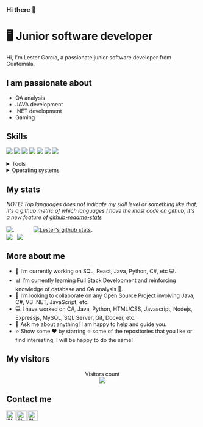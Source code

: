 ### Hi there 👋

<!--
**LesterAGarciaA97/LesterAGarciaA97** is a ✨ _special_ ✨ repository because its `README.md` (this file) appears on your GitHub profile.-->

# 🖥 Junior software developer

Hi, I'm Lester García, a passionate junior software developer from Guatemala.

## I am passionate about

- QA analysis
- JAVA development
- .NET development
- Gaming

## Skills

<img src="https://img.shields.io/badge/HTML5-ff7851" /> <img src="https://img.shields.io/badge/CSS3-44b2fb" /> <img src="https://img.shields.io/badge/JavaScript -ffc742" />
<img src="https://img.shields.io/badge/JAVA -FF0000" /> <img src="https://img.shields.io/badge/ -C%23-green" /> <img src="https://img.shields.io/badge/ -VB%20.NET-blue" />
<img src="https://img.shields.io/badge/ -Photoshop-blue" />

<details>
	<summary>Tools</summary>
	<ul>
    	<li>Visual Studio Code</li>
        <li>Atom</li>
	<li>Visual Studio 2019 IDE</li>
	<li>Netbeans IDE</li>
	<li>Adobe Photoshop</li>
	</ul>
</details>

<details>
	<summary>Operating systems</summary>
	<ul>
	<li>Windows</li>
        <li>Ubuntu</li>
        <li>Fedora</li>
        <li>Elementary OS</li>
	</ul>
</details>

## My stats

*NOTE: Top languages does not indicate my skill level or something like that, it's a github metric of which languages I have the most code on github, it's a new feature of [github-readme-stats](https://github.com/anuraghazra/github-readme-stats)*

<a href="https://github.com/LesterAGarciaA97/github-readme-stats">
  <img align="center" src="https://github-readme-stats.vercel.app/api/top-langs/?username=LesterAGarciaA97&layout=compact&theme=dark" />
</a> &nbsp;&nbsp;&nbsp;&nbsp;&nbsp;&nbsp;&nbsp;&nbsp;&nbsp;&nbsp;&nbsp;&nbsp;

<a href="https://github.com/LesterAGarciaA97/github-readme-stats">
  <img align="center" src="https://github-readme-stats.vercel.app/api?username=LesterAGarciaA97&show_icons=true&theme=dark&line_height=27" alt="Lester's github stats" />
</a> &nbsp;<br>

<a href="https://github.com/LesterAGarciaA97/github-readme-stats">
  <img align="center" src="https://github-readme-stats.vercel.app/api/pin/?username=LesterAGarciaA97&repo=github-readme-stats&theme=dark" />
</a> &nbsp;

<a href="https://github.com/LesterAGarciaA97/lesteragarciaa97.github.io">
  <img align="center" src="https://github-readme-stats.vercel.app/api/pin/?username=LesterAGarciaA97&repo=lesteragarciaa97.github.io&theme=dark" />
</a>

## More about me

- 🔭 I’m currently working on SQL, React, Java, Python, C#, etc 💻.
- 📊 I’m currently learning Full Stack Development and reinforcing knowledge of database and QA analysis 🚀.
- 🤝 I’m looking to collaborate on any Open Source Project involving Java, C#, VB .NET, JavaScript, etc.
- 💻 I have worked on C#, Java, Python, HTML/CSS, Javascript, Nodejs, Expressjs, MySQL, SQL Server, Git, Docker, etc.
- 💬 Ask me about anything! I am happy to help and guide you.
- ⭐ Show some ❤️ by starring ⭐ some of the repositories that you like or find interesting, I will be happy to do the same!

## My visitors

<p align="center"> 
  Visitors count<br>
  <img src="https://profile-counter.glitch.me/sagar-viradiya/count.svg" />
</p>

## Contact me

<a href="https://www.linkedin.com/in/lester-andrés-garcía-aquino-134375198">
    <img align="left" alt="Shubhamdeep Jha | Linkedin" width="24px" src="https://github.com/TheDudeThatCode/TheDudeThatCode/blob/master/Assets/Linkedin.svg" />
  </a>
  <a href="https://twitter.com/lagarciaaq97">
    <img align="left" alt="Shubhamdeep Jha | Twitter" width="26px" src="https://github.com/TheDudeThatCode/TheDudeThatCode/blob/master/Assets/Twitter.svg" />
  </a>
  <a href="mailto:lagarcia2015url@gmail.com">
    <img align="left" alt="Shubhamdeep Jha | Gmail" width="26px" src="https://github.com/TheDudeThatCode/TheDudeThatCode/blob/master/Assets/Gmail.svg" />
  </a>
